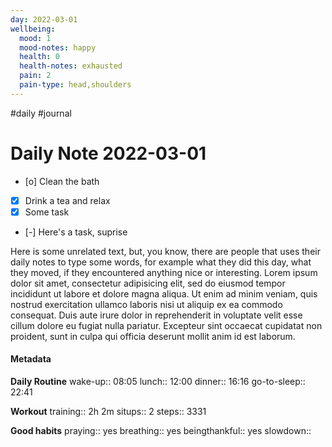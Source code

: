 ```yaml
---
day: 2022-03-01
wellbeing:
  mood: 1
  mood-notes: happy
  health: 0
  health-notes: exhausted
  pain: 2
  pain-type: head,shoulders
---
```

#daily #journal
# Daily Note 2022-03-01

- [o] Clean the bath
- [x] Drink a tea and relax
- [x] Some task
- [-] Here's a task, suprise

Here is some unrelated text, but, you know, there are people that uses their daily notes to type some words, for example what they did this day, what they moved, if they encountered anything nice or interesting. Lorem ipsum dolor sit amet, consectetur adipisicing elit, sed do eiusmod tempor incididunt ut labore et dolore magna aliqua. Ut enim ad minim veniam, quis nostrud exercitation ullamco laboris nisi ut aliquip ex ea commodo consequat. Duis aute irure dolor in reprehenderit in voluptate velit esse cillum dolore eu fugiat nulla pariatur. Excepteur sint occaecat cupidatat non proident, sunt in culpa qui officia deserunt mollit anim id est laborum.

#### Metadata

**Daily Routine**
wake-up:: 08:05
lunch:: 12:00
dinner:: 16:16
go-to-sleep:: 22:41

**Workout**
training:: 2h 2m
situps:: 2
steps:: 3331

**Good habits**
praying:: yes
breathing:: yes
beingthankful:: yes
slowdown:: 
